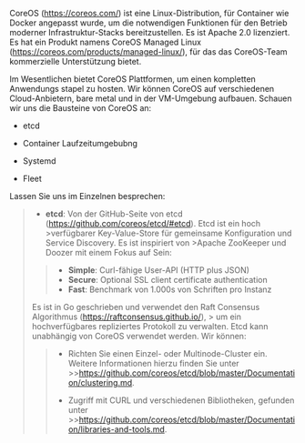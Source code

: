 CoreOS (https://coreos.com/) ist eine Linux-Distribution, für Container wie Docker angepasst wurde, um die notwendigen Funktionen für den Betrieb moderner Infrastruktur-Stacks bereitzustellen. Es ist Apache 2.0 lizenziert. Es hat ein Produkt namens CoreOS Managed Linux (https://coreos.com/products/managed-linux/), für das das CoreOS-Team kommerzielle Unterstützung bietet.

Im Wesentlichen bietet CoreOS Plattformen, um einen kompletten Anwendungs stapel zu hosten. Wir können CoreOS auf verschiedenen Cloud-Anbietern, bare metal und in der VM-Umgebung aufbauen. Schauen wir uns die Bausteine von CoreOS an:

* etcd

* Container Laufzeitumgebubng

* Systemd

* Fleet

Lassen Sie uns im Einzelnen besprechen:

>* **etcd**: Von der GitHub-Seite von etcd (https://github.com/coreos/etcd/#etcd). Etcd ist ein hoch >verfügbarer Key-Value-Store für gemeinsame Konfiguration und Service Discovery. Es ist inspiriert von >Apache ZooKeeper und Doozer mit einem Fokus auf Sein:
>
>> * **Simple**: Curl-fähige User-API (HTTP plus JSON)
>> * **Secure**: Optional SSL client certificate authentication
>> *  **Fast**: Benchmark von 1.000s von Schriften pro Instanz 
> 
> Es ist in Go geschrieben und verwendet den Raft Consensus Algorithmus (https://raftconsensus.github.io/), > um ein hochverfügbares repliziertes Protokoll zu verwalten. 
> Etcd kann unabhängig von CoreOS verwendet werden. Wir können:
>> * Richten Sie einen Einzel- oder Multinode-Cluster ein. Weitere Informationen hierzu finden Sie unter >>https://github.com/coreos/etcd/blob/master/Documentation/clustering.md.
>>
>> * Zugriff mit CURL und verschiedenen Bibliotheken, gefunden unter >>https://github.com/coreos/etcd/blob/master/Documentation/libraries-and-tools.md. 
>> 
>> 